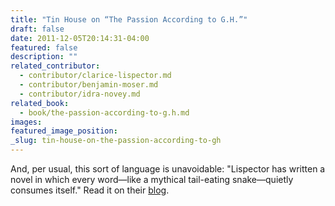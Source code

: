 ```yaml
---
title: "Tin House on “The Passion According to G.H.”"
draft: false
date: 2011-12-05T20:14:31-04:00
featured: false
description: ""
related_contributor:
  - contributor/clarice-lispector.md
  - contributor/benjamin-moser.md
  - contributor/idra-novey.md
related_book:
  - book/the-passion-according-to-g.h.md
images:
featured_image_position: 
_slug: tin-house-on-the-passion-according-to-gh
---
```


And, per usual, this sort of language is unavoidable: "Lispector has written a novel in which every word—like a mythical tail-eating snake—quietly consumes itself." Read it on their [blog](https://www.tinhouse.com/blog/11035/lost-found-kim-adrian.html).

